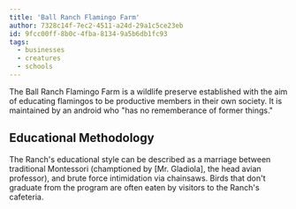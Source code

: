 ```yaml
---
title: 'Ball Ranch Flamingo Farm'
author: 7328c14f-7ec2-4511-a24d-29a1c5ce23eb
id: 9fcc00ff-8b0c-4fba-8134-9a5b6db1fc93
tags:
  - businesses
  - creatures
  - schools
---
```

The Ball Ranch Flamingo Farm is a wildlife preserve established with the aim of educating flamingos to be productive members in their own society. It is maintained by an android who "has no rememberance of former things."

## Educational Methodology
The Ranch's educational style can be described as a marriage between traditional Montessori (champtioned by [Mr. Gladiola], the head avian professor), and brute force intimidation via chainsaws. Birds that don't graduate from the program are often eaten by visitors to the Ranch's cafeteria.